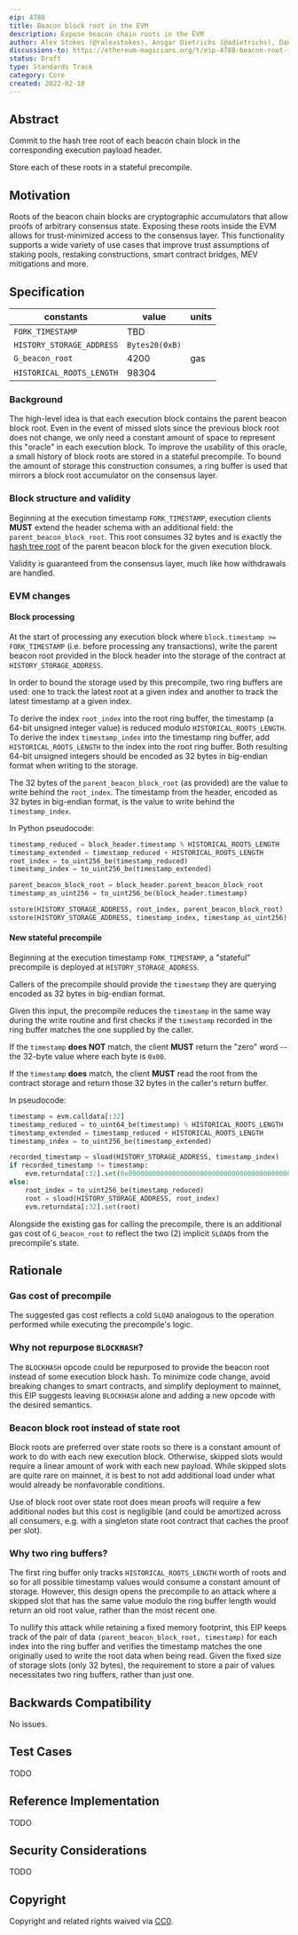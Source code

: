 ```yaml
---
eip: 4788
title: Beacon block root in the EVM
description: Expose beacon chain roots in the EVM
author: Alex Stokes (@ralexstokes), Ansgar Dietrichs (@adietrichs), Danny Ryan (@djrtwo)
discussions-to: https://ethereum-magicians.org/t/eip-4788-beacon-root-in-evm/8281
status: Draft
type: Standards Track
category: Core
created: 2022-02-10
---
```


## Abstract

Commit to the hash tree root of each beacon chain block in the corresponding execution payload header.

Store each of these roots in a stateful precompile.

## Motivation

Roots of the beacon chain blocks are cryptographic accumulators that allow proofs of arbitrary consensus state.
Exposing these roots inside the EVM allows for trust-minimized access to the consensus layer.
This functionality supports a wide variety of use cases that improve trust assumptions of staking pools,
restaking constructions, smart contract bridges, MEV mitigations and more.

## Specification

| constants                    | value                                        | units
|---                           |---                                           |---
| `FORK_TIMESTAMP`             | TBD                                          |
| `HISTORY_STORAGE_ADDRESS`    | `Bytes20(0xB)`                               |
| `G_beacon_root`              | 4200                                         | gas
| `HISTORICAL_ROOTS_LENGTH`    | 98304                                        |

### Background

The high-level idea is that each execution block contains the parent beacon block root. Even in the event of missed slots since the previous block root does not change,
we only need a constant amount of space to represent this "oracle" in each execution block. To improve the usability of this oracle, a small history of block roots
are stored in a stateful precompile.
To bound the amount of storage this construction consumes, a ring buffer is used that mirrors a block root accumulator on the consensus layer.

### Block structure and validity

Beginning at the execution timestamp `FORK_TIMESTAMP`, execution clients **MUST** extend the header schema with an additional field: the `parent_beacon_block_root`.
This root consumes 32 bytes and is exactly the [hash tree root](https://github.com/ethereum/consensus-specs/blob/fa09d896484bbe240334fa21ffaa454bafe5842e/ssz/simple-serialize.md#merkleization) of the parent beacon block for the given execution block.

Validity is guaranteed from the consensus layer, much like how withdrawals are handled.

### EVM changes

#### Block processing

At the start of processing any execution block where `block.timestamp >= FORK_TIMESTAMP` (i.e. before processing any transactions),
write the parent beacon root provided in the block header into the storage of the contract at `HISTORY_STORAGE_ADDRESS`.

In order to bound the storage used by this precompile, two ring buffers are used: one to track the latest root at a given index and another to track
the latest timestamp at a given index.

To derive the index `root_index` into the root ring buffer, the timestamp (a 64-bit unsigned integer value) is reduced modulo `HISTORICAL_ROOTS_LENGTH`.
To derive the index `timestamp_index` into the timestamp ring buffer, add `HISTORICAL_ROOTS_LENGTH` to the index into the root ring buffer.
Both resulting 64-bit unsigned integers should be encoded as 32 bytes in big-endian format when writing to the storage.

The 32 bytes of the `parent_beacon_block_root` (as provided) are the value to write behind the `root_index`.
The timestamp from the header, encoded as 32 bytes in big-endian format, is the value to write behind the `timestamp_index`.

In Python pseudocode:

```python
timestamp_reduced = block_header.timestamp % HISTORICAL_ROOTS_LENGTH
timestamp_extended = timestamp_reduced + HISTORICAL_ROOTS_LENGTH
root_index = to_uint256_be(timestamp_reduced)
timestamp_index = to_uint256_be(timestamp_extended)

parent_beacon_block_root = block_header.parent_beacon_block_root
timestamp_as_uint256 = to_uint256_be(block_header.timestamp)

sstore(HISTORY_STORAGE_ADDRESS, root_index, parent_beacon_block_root)
sstore(HISTORY_STORAGE_ADDRESS, timestamp_index, timestamp_as_uint256)
```

#### New stateful precompile

Beginning at the execution timestamp `FORK_TIMESTAMP`, a "stateful" precompile is deployed at `HISTORY_STORAGE_ADDRESS`.

Callers of the precompile should provide the `timestamp` they are querying encoded as 32 bytes in big-endian format.

Given this input, the precompile reduces the `timestamp` in the same way during the write routine and first checks if
the `timestamp` recorded in the ring buffer matches the one supplied by the caller.

If the `timestamp` **does NOT** match, the client **MUST** return the "zero" word -- the 32-byte value where each byte is `0x00`.

If the `timestamp` **does** match, the client **MUST** read the root from the contract storage and return those 32 bytes in the caller's return buffer.

In pseudocode:

```python
timestamp = evm.calldata[:32]
timestamp_reduced = to_uint64_be(timestamp) % HISTORICAL_ROOTS_LENGTH
timestamp_extended = timestamp_reduced + HISTORICAL_ROOTS_LENGTH
timestamp_index = to_uint256_be(timestamp_extended)

recorded_timestamp = sload(HISTORY_STORAGE_ADDRESS, timestamp_index)
if recorded_timestamp != timestamp:
    evm.returndata[:32].set(0x0000000000000000000000000000000000000000000000000000000000000000)
else:
    root_index = to_uint256_be(timestamp_reduced)
    root = sload(HISTORY_STORAGE_ADDRESS, root_index)
    evm.returndata[:32].set(root)
```

Alongside the existing gas for calling the precompile, there is an additional gas cost of `G_beacon_root` to reflect the two (2) implicit `SLOAD`s from
the precompile's state.

## Rationale

### Gas cost of precompile

The suggested gas cost reflects a cold `SLOAD` analogous to the operation performed while executing the precompile's logic.

### Why not repurpose `BLOCKHASH`?

The `BLOCKHASH` opcode could be repurposed to provide the beacon root instead of some execution block hash.
To minimize code change, avoid breaking changes to smart contracts, and simplify deployment to mainnet, this EIP suggests leaving `BLOCKHASH` alone and adding a new opcode with the desired semantics.

### Beacon block root instead of state root

Block roots are preferred over state roots so there is a constant amount of work to do with each new execution block. Otherwise, skipped slots would require
a linear amount of work with each new payload. While skipped slots are quite rare on mainnet, it is best to not add additional load under what would already
be nonfavorable conditions.

Use of block root over state root does mean proofs will require a few additional nodes but this cost is negligible (and could be amortized across all consumers,
e.g. with a singleton state root contract that caches the proof per slot).

### Why two ring buffers?

The first ring buffer only tracks `HISTORICAL_ROOTS_LENGTH` worth of roots and so for all possible timestamp values would consume a constant amount of storage.
However, this design opens the precompile to an attack where a skipped slot that has the same value modulo the ring buffer length would return an old root value,
rather than the most recent one.

To nullify this attack while retaining a fixed memory footprint, this EIP keeps track of the pair of data `(parent_beacon_block_root, timestamp)` for each index into the
ring buffer and verifies the timestamp matches the one originally used to write the root data when being read. Given the fixed size of storage slots (only 32 bytes), the requirement
to store a pair of values necessitates two ring buffers, rather than just one.

## Backwards Compatibility

No issues.

## Test Cases

TODO

## Reference Implementation

TODO

## Security Considerations

TODO

## Copyright

Copyright and related rights waived via [CC0](../LICENSE.md).

